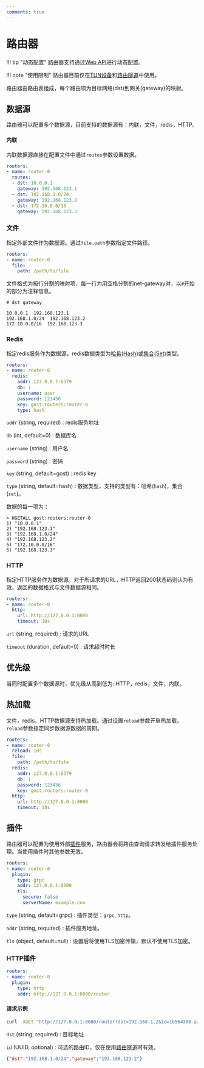 ```yaml
---
comments: true
---
```


# 路由器

!!! tip "动态配置"
    路由器支持通过[Web API](../tutorials/api/overview.md)进行动态配置。

!!! note "使用限制"
    路由器目前仅在[TUN设备](../tutorials/tuntap.md)和[路由隧道](../tutorials/routing-tunnel.md)中使用。

路由器由路由表组成，每个路由项为目标网络(dst)到网关(gateway)的映射。

## 数据源

路由器可以配置多个数据源，目前支持的数据源有：内联，文件，redis，HTTP。

#### 内联

内联数据源直接在配置文件中通过`routes`参数设置数据。

```yaml
routers:
- name: router-0
  routes:
  - dst: 10.0.0.1
    gateway: 192.168.123.1
  - dst: 192.168.1.0/24
    gateway: 192.168.123.2
  - dst: 172.10.0.0/16
    gateway: 192.168.123.3
```

### 文件

指定外部文件作为数据源。通过`file.path`参数指定文件路径。

```yaml
routers:
- name: router-0
  file:
    path: /path/to/file
```

文件格式为按行分割的映射项，每一行为用空格分割的net-gateway对，以`#`开始的部分为注释信息。

```text
# dst gateway

10.0.0.1  192.168.123.1
192.168.1.0/24  192.168.123.2
172.10.0.0/16  192.168.123.3
```

### Redis

指定redis服务作为数据源，redis数据类型为[哈希(Hash)](https://redis.io/docs/data-types/hashes/)或[集合(Set)](https://redis.io/docs/data-types/sets/)类型。

```yaml
routers:
- name: router-0
  redis:
    addr: 127.0.0.1:6379
    db: 1
    username: user
    password: 123456
    key: gost:routers:router-0
    type: hash
```

`addr` (string, required)
:    redis服务地址

`db` (int, default=0)
:    数据库名

`username` (string)
:    用户名

`password` (string)
:    密码

`key` (string, default=gost)
:    redis key

`type` (string, default=hash)
:    数据类型，支持的类型有：哈希(`hash`)，集合(`set`)。

数据的每一项为：

```redis
> HGETALL gost:routers:router-0
1) "10.0.0.1"
2) "192.168.123.1"
3) "192.168.1.0/24"
4) "192.168.123.2"
5) "172.10.0.0/16"
6) "192.168.123.3"
```

### HTTP

指定HTTP服务作为数据源。对于所请求的URL，HTTP返回200状态码则认为有效，返回的数据格式与文件数据源相同。

```yaml
routers:
- name: router-0
  http:
    url: http://127.0.0.1:8000
    timeout: 10s
```

`url` (string, required)
:    请求的URL

`timeout` (duration, default=0)
:    请求超时时长

## 优先级

当同时配置多个数据源时，优先级从高到低为: HTTP，redis，文件，内联。

## 热加载

文件，redis，HTTP数据源支持热加载。通过设置`reload`参数开启热加载，`reload`参数指定同步数据源数据的周期。

```yaml hl_lines="3"
routers:
- name: router-0
  reload: 10s
  file:
    path: /path/to/file
  redis:
    addr: 127.0.0.1:6379
    db: 1
    password: 123456
    key: gost:routers:router-0
  http:
    url: http://127.0.0.1:8000
    timeout: 10s
```

## 插件

路由器可以配置为使用外部[插件](plugin.md)服务，路由器会将路由查询请求转发给插件服务处理。当使用插件时其他参数无效。

```yaml
routers:
- name: router-0
  plugin:
    type: grpc
    addr: 127.0.0.1:8000
    tls: 
      secure: false
      serverName: example.com
```

`type` (string, default=grpc)
:    插件类型：`grpc`, `http`。

`addr` (string, required)
:    插件服务地址。

`tls` (object, default=null)
:    设置后将使用TLS加密传输，默认不使用TLS加密。

### HTTP插件

```yaml
routers:
- name: router-0
  plugin:
    type: http
    addr: http://127.0.0.1:8000/router
```

#### 请求示例

```bash
curl -XGET "http://127.0.0.1:8000/router?dst=192.168.1.2&id=1b564300-a2c5-406d-af0c-b7bdb039b0e3"
```

`dst` (string, required)
:    目标地址

`id` (UUID, optional)
:    可选的路由ID，仅在使用[路由隧道](../tutorials/routing-tunnel.md)时有效。

```json
{"dst":"192.168.1.0/24","gateway":"192.168.123.2"}
```
